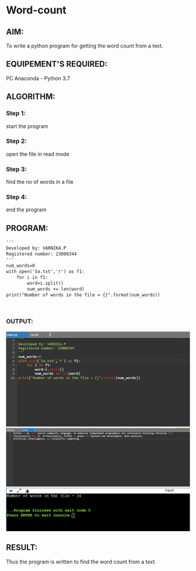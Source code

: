 # Word-count
## AIM:
To write a python program for getting the word count from a text.
## EQUIPEMENT'S REQUIRED: 
PC
Anaconda - Python 3.7
## ALGORITHM: 
### Step 1:
start the program
### Step 2: 
open the file in read mode
### Step 3: 
find the no of words in a file
### Step 4:  
end the program


## PROGRAM:
```
'''
Developed by: VARNIKA.P
Registered number: 23008344
'''
num_words=0
with open('5a.txt','r') as f1:
    for i in f1:
        word=i.split()
        num_words += len(word)
print("Number of words in the file = {}".format(num_words))



```
### OUTPUT:

![Alt text](<Screenshot 2023-12-25 180904.png>)
![Alt text](<Screenshot 2023-12-25 180925.png>)
![Alt text](<Screenshot 2023-12-25 180944.png>)

## RESULT:
Thus the program is written to find the word count from a text.
